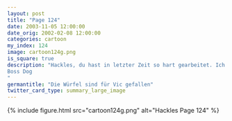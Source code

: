 ```yaml
---
layout: post
title: "Page 124"
date: 2003-11-05 12:00:00
date_orig: 2002-02-08 12:00:00
categories: cartoon
my_index: 124
image: cartoon124g.png
is_square: true
description: "Hackles, du hast in letzter Zeit so hart gearbeitet. Ich möchte dich zum Frühstück einladen Nein Danke, Boss. Ich esse nicht was? Sonst lehnst du aber nie ein alles-was-du-essen-kannst Frühstück ab Was ist los Irgenwas stimmt hier nicht Oh Nein! Er wirds herauskriegen...Ich muss mir schnell was einfallen lassen. Wau Ich bin ruiniert
Boss Dog
"
germantitle: "Die Würfel sind für Vic gefallen"
twitter_card_type: summary_large_image
---
```


{% include figure.html src="cartoon124g.png" alt="Hackles Page 124"  %}
